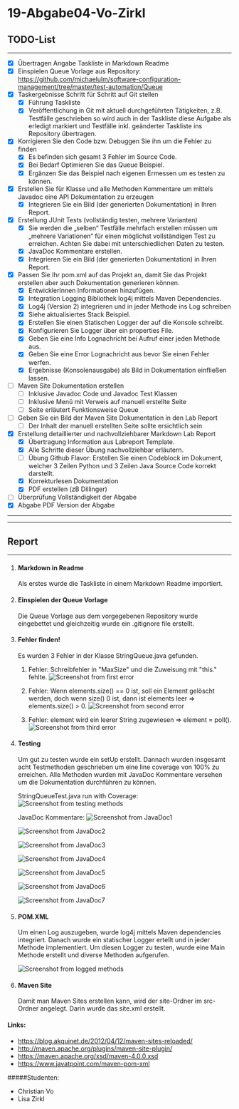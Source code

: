 # 19-Abgabe04-Vo-Zirkl

## TODO-List
---

- [x] Übertragen Angabe Taskliste in Markdown Readme
- [x] Einspielen Queue Vorlage aus Repository: https://github.com/michaelulm/software-configuration-management/tree/master/test-automation/Queue
- [x] Taskergebnisse Schritt für Schritt auf Git stellen
    - [x] Führung Taskliste
    - [x] Veröffentlichung in Git mit aktuell durchgeführten Tätigkeiten, z.B. Testfälle geschrieben so wird auch in der Taskliste diese Aufgabe als erledigt markiert und Testfälle inkl. geänderter Taskliste ins Repository übertragen.
- [x] Korrigieren Sie den Code bzw. Debuggen Sie ihn um die Fehler zu finden
    - [x] Es befinden sich gesamt 3 Fehler im Source Code.
    - [x] Bei Bedarf Optimieren Sie das Queue Beispiel.
    - [x] Ergänzen Sie das Beispiel nach eigenen Ermessen um es testen zu können.
- [x] Erstellen Sie für Klasse und alle Methoden Kommentare um mittels Javadoc eine API Dokumentation zu erzeugen
    - [x] Integrieren Sie ein Bild (der generierten Dokumentation) in Ihren Report.
- [x] Erstellung JUnit Tests (vollständig testen, mehrere Varianten)
    - [x] Sie werden die „selben“ Testfälle mehrfach erstellen müssen   um „mehrere
    Variationen“ für einen möglichst vollständigen Test zu erreichen. Achten Sie
    dabei mit unterschiedlichen Daten zu testen.
    - [x] JavaDoc Kommentare erstellen.
    - [x] Integrieren Sie ein Bild (der generierten Dokumentation) in Ihren Report.
- [x] Passen Sie Ihr pom.xml auf das Projekt an, damit Sie das Projekt erstellen aber auch Dokumentation generieren können.
    - [x] EntwicklerInnen Informationen hinzufügen.
    - [x] Integration Logging Bibliothek log4j mittels Maven Dependencies.
    - [x] Log4j (Version 2) integrieren und in jeder Methode ins Log schreiben
    - [x] Siehe aktualisiertes Stack Beispiel.
    - [x] Erstellen Sie einen Statischen Logger der auf die Konsole schreibt.
    - [x] Konfigurieren Sie Logger über ein properties File.
    - [x] Geben Sie eine Info Lognachricht bei Aufruf einer jeden Methode aus.
    - [x] Geben Sie eine Error Lognachricht aus bevor Sie einen Fehler werfen.
    - [x] Ergebnisse (Konsolenausgabe) als Bild in Dokumentation einfließen lassen.
- [ ] Maven Site Dokumentation erstellen
    - [ ] Inklusive Javadoc Code und Javadoc Test Klassen
    - [ ] Inklusive Menü mit Verweis auf manuell erstellte Seite
    - [ ] Seite erläutert Funktionsweise Queue
- [ ] Geben Sie ein Bild der Maven Site Dokumentation in den Lab Report
    - [ ] Der Inhalt der manuell erstellten Seite sollte ersichtlich sein
- [x] Erstellung detaillierter und nachvollziehbarer Markdown Lab Report
    - [x] Übertragung Information aus Labreport Template.
    - [x] Alle Schritte dieser Übung nachvollziehbar erläutern.
    - [ ] Übung Github Flavor: Erstellen Sie einen Codeblock im Dokument, welcher 3 Zeilen Python und 3 Zeilen Java Source Code korrekt darstellt.
    - [x] Korrekturlesen Dokumentation
    - [x]  PDF erstellen (zB Dillinger)
- [ ] Überprüfung Vollständigkeit der Abgabe
- [x] Abgabe PDF Version der Abgabe
---
---
## Report
---

1. #### Markdown in Readme
    Als erstes wurde die Taskliste in einem Markdown Readme importiert.

2. #### Einspielen der Queue Vorlage
    Die Queue Vorlage aus dem vorgegebenen Repository wurde eingebettet und gleichzeitig wurde ein .gitignore file erstellt.

3. #### Fehler finden!
    Es wurden 3 Fehler in der Klasse StringQueue.java gefunden. 
    
    1. Fehler: Schreibfehler in "MaxSize" und die Zuweisung mit "this." fehlte.
    ![Screenshot from first error](media/err_1.PNG) 
    
    2. Fehler: Wenn elements.size() == 0 ist, soll ein Element gelöscht werden, doch wenn size() 0 ist, dann ist elements leer => elements.size() > 0.
    ![Screenshot from second error](media/err_2.PNG) 
    
    3. Fehler: element wird ein leerer String zugewiesen => element = poll().
    ![Screenshot from third error](media/err_3.PNG)

4. #### Testing
    Um gut zu testen wurde ein setUp erstellt. Dannach wurden insgesamt acht Testmethoden geschrieben um eine line coverage von 100% zu erreichen.
    Alle Methoden wurden mit JavaDoc Kommentare versehen um die Dokumentation durchführen zu können. 
    
    StringQueueTest.java run with Coverage:
    ![Screenshot from testing methods](media/test_1.PNG)
    
    JavaDoc Kommentare:
    ![Screenshot from JavaDoc1](media/doc_screen7.PNG)
     
    ![Screenshot from JavaDoc2](media/doc_screen1.PNG)
     
    ![Screenshot from JavaDoc3](media/doc_screen2.PNG) 
    
    ![Screenshot from JavaDoc4](media/doc_screen3.PNG)
     
    ![Screenshot from JavaDoc5](media/doc_screen4.PNG) 
    
    ![Screenshot from JavaDoc6](media/doc_screen5.PNG) 
    
    ![Screenshot from JavaDoc7](media/doc_screen6.PNG)

5. #### POM.XML
    Um einen Log auszugeben, wurde log4j mittels Maven dependencies integriert. Danach wurde ein statischer Logger ertellt und in jeder Methode implementiert. Um diesen Logger zu testen, wurde eine Main Methode erstellt und diverse Methoden aufgerufen. 
    
    ![Screenshot from logged methods](media/log.png)

5. #### Maven Site
    Damit man Maven Sites erstellen kann, wird der site-Ordner im src-Ordner angelegt. Darin wurde das site.xml erstellt.
    
    
#### Links:
- https://blog.akquinet.de/2012/04/12/maven-sites-reloaded/
- http://maven.apache.org/plugins/maven-site-plugin/
- https://maven.apache.org/xsd/maven-4.0.0.xsd
- https://www.javatpoint.com/maven-pom-xml


#####Studenten:

- Christian Vo
- Lisa Zirkl
    

